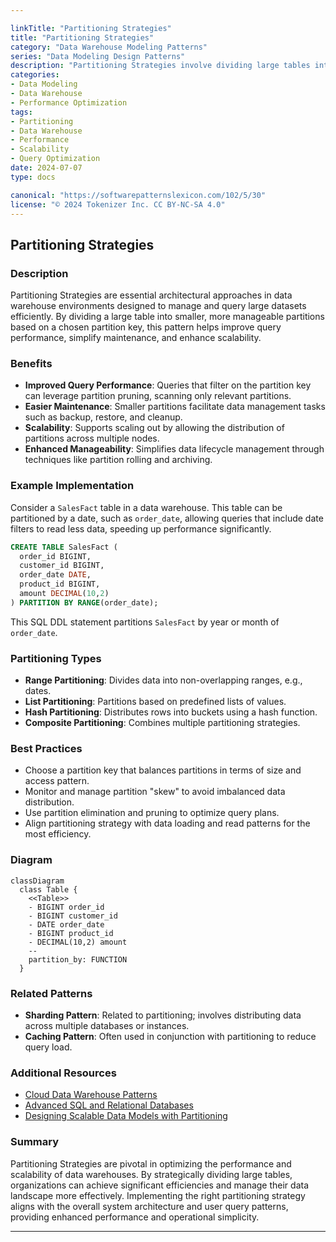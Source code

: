 ```yaml
---

linkTitle: "Partitioning Strategies"
title: "Partitioning Strategies"
category: "Data Warehouse Modeling Patterns"
series: "Data Modeling Design Patterns"
description: "Partitioning Strategies involve dividing large tables into smaller, manageable pieces based on a partition key to enhance performance and manageability in a data warehouse."
categories:
- Data Modeling
- Data Warehouse
- Performance Optimization
tags:
- Partitioning
- Data Warehouse
- Performance
- Scalability
- Query Optimization
date: 2024-07-07
type: docs

canonical: "https://softwarepatternslexicon.com/102/5/30"
license: "© 2024 Tokenizer Inc. CC BY-NC-SA 4.0"
---
```


## Partitioning Strategies

### Description
Partitioning Strategies are essential architectural approaches in data warehouse environments designed to manage and query large datasets efficiently. By dividing a large table into smaller, more manageable partitions based on a chosen partition key, this pattern helps improve query performance, simplify maintenance, and enhance scalability.

### Benefits
- **Improved Query Performance**: Queries that filter on the partition key can leverage partition pruning, scanning only relevant partitions.
- **Easier Maintenance**: Smaller partitions facilitate data management tasks such as backup, restore, and cleanup.
- **Scalability**: Supports scaling out by allowing the distribution of partitions across multiple nodes.
- **Enhanced Manageability**: Simplifies data lifecycle management through techniques like partition rolling and archiving.

### Example Implementation
Consider a `SalesFact` table in a data warehouse. This table can be partitioned by a date, such as `order_date`, allowing queries that include date filters to read less data, speeding up performance significantly.

```sql
CREATE TABLE SalesFact (
  order_id BIGINT,
  customer_id BIGINT,
  order_date DATE,
  product_id BIGINT,
  amount DECIMAL(10,2)
) PARTITION BY RANGE(order_date);
```

This SQL DDL statement partitions `SalesFact` by year or month of `order_date`.

### Partitioning Types
- **Range Partitioning**: Divides data into non-overlapping ranges, e.g., dates.
- **List Partitioning**: Partitions based on predefined lists of values.
- **Hash Partitioning**: Distributes rows into buckets using a hash function.
- **Composite Partitioning**: Combines multiple partitioning strategies.

### Best Practices
- Choose a partition key that balances partitions in terms of size and access pattern.
- Monitor and manage partition "skew" to avoid imbalanced data distribution.
- Use partition elimination and pruning to optimize query plans.
- Align partitioning strategy with data loading and read patterns for the most efficiency.

### Diagram
```mermaid
classDiagram
  class Table {
    <<Table>>
    - BIGINT order_id
    - BIGINT customer_id
    - DATE order_date
    - BIGINT product_id
    - DECIMAL(10,2) amount
    --
    partition_by: FUNCTION
  }
```

### Related Patterns
- **Sharding Pattern**: Related to partitioning; involves distributing data across multiple databases or instances.
- **Caching Pattern**: Often used in conjunction with partitioning to reduce query load.

### Additional Resources
- [Cloud Data Warehouse Patterns](#)
- [Advanced SQL and Relational Databases](#)
- [Designing Scalable Data Models with Partitioning](#)

### Summary
Partitioning Strategies are pivotal in optimizing the performance and scalability of data warehouses. By strategically dividing large tables, organizations can achieve significant efficiencies and manage their data landscape more effectively. Implementing the right partitioning strategy aligns with the overall system architecture and user query patterns, providing enhanced performance and operational simplicity.

---
